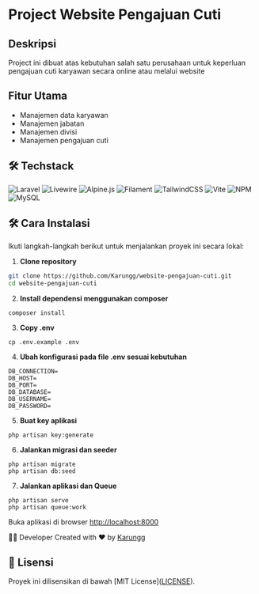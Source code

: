 # Project Website Pengajuan Cuti

## Deskripsi

Project ini dibuat atas kebutuhan salah satu perusahaan untuk keperluan pengajuan cuti karyawan secara online atau melalui website

## Fitur Utama

- Manajemen data karyawan
- Manajemen jabatan
- Manajemen divisi
- Manajemen pengajuan cuti

## 🛠️ Techstack

![Laravel](https://img.shields.io/badge/laravel-%23FF2D20.svg?style=for-the-badge&logo=laravel&logoColor=white) ![Livewire](https://img.shields.io/badge/livewire-%234e56a6.svg?style=for-the-badge&logo=livewire&logoColor=white) ![Alpine.js](https://img.shields.io/badge/alpinejs-white.svg?style=for-the-badge&logo=alpinedotjs&logoColor=%238BC0D0) ![Filament](https://img.shields.io/badge/Filament-FFAA00?style=for-the-badge&logoColor=%23000000) ![TailwindCSS](https://img.shields.io/badge/tailwindcss-%2338B2AC.svg?style=for-the-badge&logo=tailwind-css&logoColor=white) ![Vite](https://img.shields.io/badge/vite-%23646CFF.svg?style=for-the-badge&logo=vite&logoColor=white) ![NPM](https://img.shields.io/badge/NPM-%23CB3837.svg?style=for-the-badge&logo=npm&logoColor=white) ![MySQL](https://img.shields.io/badge/mysql-4479A1.svg?style=for-the-badge&logo=mysql&logoColor=white)

## 🛠️ Cara Instalasi

Ikuti langkah-langkah berikut untuk menjalankan proyek ini secara lokal:

1. **Clone repository**

```bash
git clone https://github.com/Karungg/website-pengajuan-cuti.git
cd website-pengajuan-cuti
```

2. **Install dependensi menggunakan composer**

```
composer install
```

3. **Copy .env**

```
cp .env.example .env
```

4. **Ubah konfigurasi pada file .env sesuai kebutuhan**

```
DB_CONNECTION=
DB_HOST=
DB_PORT=
DB_DATABASE=
DB_USERNAME=
DB_PASSWORD=
```

5. **Buat key aplikasi**
```
php artisan key:generate
```

6. **Jalankan migrasi dan seeder**

```
php artisan migrate
php artisan db:seed
```

7. **Jalankan aplikasi dan Queue**

```
php artisan serve
php artisan queue:work
```

Buka aplikasi di browser <a href="http://localhost:8000">http://localhost:8000</a>

👨‍💻 Developer
Created with ❤️ by <a href="https://github.com/Karungg">Karungg</a>

## 📄 Lisensi

Proyek ini dilisensikan di bawah [MIT License](<a href="https://github.com/Karungg/website-pengajuan-cuti?tab=MIT-1-ov-file">LICENSE</a>).
